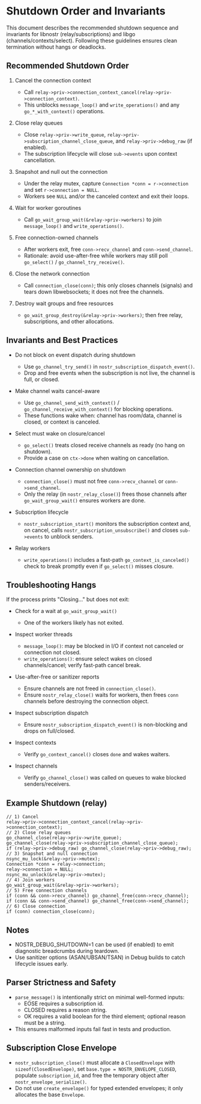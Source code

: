# Shutdown Order and Invariants

This document describes the recommended shutdown sequence and invariants for libnostr (relay/subscriptions) and libgo (channels/contexts/select). Following these guidelines ensures clean termination without hangs or deadlocks.

## Recommended Shutdown Order

1. Cancel the connection context
   - Call `relay->priv->connection_context_cancel(relay->priv->connection_context)`.
   - This unblocks `message_loop()` and `write_operations()` and any `go_*_with_context()` operations.

2. Close relay queues
   - Close `relay->priv->write_queue`, `relay->priv->subscription_channel_close_queue`, and `relay->priv->debug_raw` (if enabled).
   - The subscription lifecycle will close `sub->events` upon context cancellation.

3. Snapshot and null out the connection
   - Under the relay mutex, capture `Connection *conn = r->connection` and set `r->connection = NULL`.
   - Workers see `NULL` and/or the canceled context and exit their loops.

4. Wait for worker goroutines
   - Call `go_wait_group_wait(&relay->priv->workers)` to join `message_loop()` and `write_operations()`.

5. Free connection-owned channels
   - After workers exit, free `conn->recv_channel` and `conn->send_channel`.
   - Rationale: avoid use-after-free while workers may still poll `go_select()` / `go_channel_try_receive()`.

6. Close the network connection
   - Call `connection_close(conn)`; this only closes channels (signals) and tears down libwebsockets; it does not free the channels.

7. Destroy wait groups and free resources
   - `go_wait_group_destroy(&relay->priv->workers)`; then free relay, subscriptions, and other allocations.

## Invariants and Best Practices

- Do not block on event dispatch during shutdown
  - Use `go_channel_try_send()` in `nostr_subscription_dispatch_event()`.
  - Drop and free events when the subscription is not live, the channel is full, or closed.

- Make channel waits cancel-aware
  - Use `go_channel_send_with_context()` / `go_channel_receive_with_context()` for blocking operations.
  - These functions wake when: channel has room/data, channel is closed, or context is canceled.

- Select must wake on closure/cancel
  - `go_select()` treats closed receive channels as ready (no hang on shutdown).
  - Provide a case on `ctx->done` when waiting on cancellation.

- Connection channel ownership on shutdown
  - `connection_close()` must not free `conn->recv_channel` or `conn->send_channel`.
  - Only the relay (in `nostr_relay_close()`) frees those channels after `go_wait_group_wait()` ensures workers are done.

- Subscription lifecycle
  - `nostr_subscription_start()` monitors the subscription context and, on cancel, calls `nostr_subscription_unsubscribe()` and closes `sub->events` to unblock senders.

- Relay workers
  - `write_operations()` includes a fast-path `go_context_is_canceled()` check to break promptly even if `go_select()` misses closure.

## Troubleshooting Hangs

If the process prints "Closing..." but does not exit:

- Check for a wait at `go_wait_group_wait()`
  - One of the workers likely has not exited.

- Inspect worker threads
  - `message_loop()`: may be blocked in I/O if context not canceled or connection not closed.
  - `write_operations()`: ensure select wakes on closed channels/cancel; verify fast-path cancel break.

- Use-after-free or sanitizer reports
  - Ensure channels are not freed in `connection_close()`.
  - Ensure `nostr_relay_close()` waits for workers, then frees `conn` channels before destroying the connection object.

- Inspect subscription dispatch
  - Ensure `nostr_subscription_dispatch_event()` is non-blocking and drops on full/closed.

- Inspect contexts
  - Verify `go_context_cancel()` closes `done` and wakes waiters.

- Inspect channels
  - Verify `go_channel_close()` was called on queues to wake blocked senders/receivers.

## Example Shutdown (relay)

```
// 1) Cancel
relay->priv->connection_context_cancel(relay->priv->connection_context);
// 2) Close relay queues
go_channel_close(relay->priv->write_queue);
go_channel_close(relay->priv->subscription_channel_close_queue);
if (relay->priv->debug_raw) go_channel_close(relay->priv->debug_raw);
// 3) Snapshot and null connection
nsync_mu_lock(&relay->priv->mutex);
Connection *conn = relay->connection;
relay->connection = NULL;
nsync_mu_unlock(&relay->priv->mutex);
// 4) Join workers
go_wait_group_wait(&relay->priv->workers);
// 5) Free connection channels
if (conn && conn->recv_channel) go_channel_free(conn->recv_channel);
if (conn && conn->send_channel) go_channel_free(conn->send_channel);
// 6) Close connection
if (conn) connection_close(conn);
```

## Notes

- NOSTR_DEBUG_SHUTDOWN=1 can be used (if enabled) to emit diagnostic breadcrumbs during teardown.
- Use sanitizer options (ASAN/UBSAN/TSAN) in Debug builds to catch lifecycle issues early.

## Parser Strictness and Safety

- `parse_message()` is intentionally strict on minimal well-formed inputs:
  - EOSE requires a subscription id.
  - CLOSED requires a reason string.
  - OK requires a valid boolean for the third element; optional reason must be a string.
- This ensures malformed inputs fail fast in tests and production.

## Subscription Close Envelope

- `nostr_subscription_close()` must allocate a `ClosedEnvelope` with `sizeof(ClosedEnvelope)`, set `base.type = NOSTR_ENVELOPE_CLOSED`, populate `subscription_id`, and free the temporary object after `nostr_envelope_serialize()`.
- Do not use `create_envelope()` for typed extended envelopes; it only allocates the base `Envelope`.
